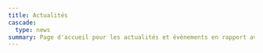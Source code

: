 ```yaml
---
title: Actualités
cascade:
  type: news
summary: Page d'accueil pour les actualités et évènements en rapport avec le projet DIAMOND
---
```

